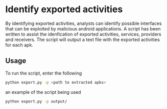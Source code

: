 # Identify exported activities

By identifying exported activities, analysts can identify possible interfaces that can be exploited by malicious android applications. A script has been written to assist the idenfication of exported activities, services, providers and receivers. The script will output a text file with the exported activities for each apk.

## Usage

To run the script, enter the following

```bash
python export.py -p <path to extracted apks>
```

an example of the script being used

```bash
python export.py -p output/
```

